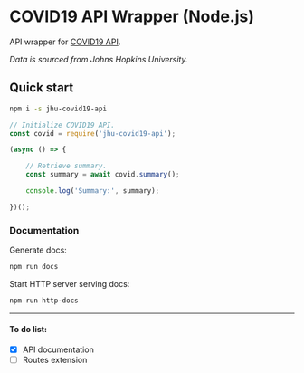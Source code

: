 # COVID19 API Wrapper (Node.js)

API wrapper for [COVID19 API](https://covid19api.com/).

*Data is sourced from Johns Hopkins University.*

## Quick start

```bash
npm i -s jhu-covid19-api
```

```js
// Initialize COVID19 API.
const covid = require('jhu-covid19-api');

(async () => {

    // Retrieve summary.
    const summary = await covid.summary();

    console.log('Summary:', summary);

})();
```

### Documentation

Generate docs:

```bash
npm run docs
```

Start HTTP server serving docs:

```bash
npm run http-docs
```

---

#### To do list:

- [x] API documentation
- [ ] Routes extension
